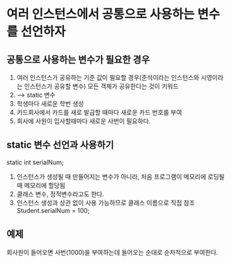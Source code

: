 여러 인스턴스에서 공통으로 사용하는 변수를 선언하자
==============================
공통으로 사용하는 변수가 필요한 경우
-------------------
1. 여러 인스턴스가 공유하는 기준 값이 필요할 경우(준석이라는 인스턴스와 시영이라는 인스턴스가 공유할 변수) 모든 객체가 공유한다는 것이 키워드  
2. --> static 변수  
3. 학생마다 새로운 학번 생성
4. 카드회사에서 카드를 새로 발급할 때마다 새로운 카드 번호를 부여
5. 회사에 사원이 입사할때마다 새로운 사번이 필요하다.

static 변수 선언과 사용하기
-------------------
static int serialNum;
1. 인스턴스가 생성될 때 만들어지는 변수가 아니라, 처음 프로그램이 메모리에 로딩될 때 메모리에 할당됨
2. 클래스 변수, 정적변수라고도 한다.
3. 인스턴스 생성과 상관 없이 사용 가능하므로 클래스 이름으로 직접 참조
Student.serialNum = 100;

예제
-------------
회사원이 들어오면 사번(1000)을 부여하는데 들어오는 순대로 순차적으로 부여한다.